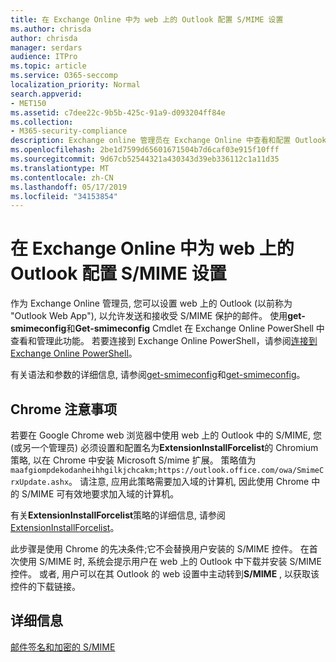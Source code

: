 ```yaml
---
title: 在 Exchange Online 中为 web 上的 Outlook 配置 S/MIME 设置
ms.author: chrisda
author: chrisda
manager: serdars
audience: ITPro
ms.topic: article
ms.service: O365-seccomp
localization_priority: Normal
search.appverid:
- MET150
ms.assetid: c7dee22c-9b5b-425c-91a9-d093204ff84e
ms.collection:
- M365-security-compliance
description: Exchange online 管理员在 Exchange Online 中查看和配置 Outlook 网页中的 S/MIME 设置时需要执行的操作的简短说明。
ms.openlocfilehash: 2be1d7599d65601671504b7d6caf03e915f10fff
ms.sourcegitcommit: 9d67cb52544321a430343d39eb336112c1a11d35
ms.translationtype: MT
ms.contentlocale: zh-CN
ms.lasthandoff: 05/17/2019
ms.locfileid: "34153854"
---
```

# <a name="configure-smime-settings-in-exchange-online-for-outlook-on-the-web"></a>在 Exchange Online 中为 web 上的 Outlook 配置 S/MIME 设置

作为 Exchange Online 管理员, 您可以设置 web 上的 Outlook (以前称为 "Outlook Web App"), 以允许发送和接收受 S/MIME 保护的邮件。 使用**get-smimeconfig**和**Get-smimeconfig** Cmdlet 在 Exchange Online PowerShell 中查看和管理此功能。 若要连接到 Exchange Online PowerShell，请参阅[连接到 Exchange Online PowerShell](https://go.microsoft.com/fwlink/p/?linkid=396554)。

有关语法和参数的详细信息, 请参阅[get-smimeconfig](http://technet.microsoft.com/library/4b29fa89-0840-4fe9-8885-019fcef2e02b.aspx)和[get-smimeconfig](http://technet.microsoft.com/library/de357ce0-8143-4c36-8032-026292fc63f0.aspx)。

## <a name="considerations-for-chrome"></a>Chrome 注意事项

若要在 Google Chrome web 浏览器中使用 web 上的 Outlook 中的 S/MIME, 您 (或另一个管理员) 必须设置和配置名为**ExtensionInstallForcelist**的 Chromium 策略, 以在 Chrome 中安装 Microsoft S/mime 扩展。 策略值为`maafgiompdekodanheihhgilkjchcakm;https://outlook.office.com/owa/SmimeCrxUpdate.ashx`。 请注意, 应用此策略需要加入域的计算机, 因此使用 Chrome 中的 S/MIME 可有效地要求加入域的计算机。

有关**ExtensionInstallForcelist**策略的详细信息, 请参阅[ExtensionInstallForcelist](http://dev.chromium.org/administrators/policy-list-3#ExtensionInstallForcelist)。

此步骤是使用 Chrome 的先决条件;它不会替换用户安装的 S/MIME 控件。 在首次使用 S/MIME 时, 系统会提示用户在 web 上的 Outlook 中下载并安装 S/MIME 控件。 或者, 用户可以在其 Outlook 的 web 设置中主动转到**S/MIME** , 以获取该控件的下载链接。

## <a name="for-more-information"></a>详细信息

[邮件签名和加密的 S/MIME](s-mime-for-message-signing-and-encryption.md)
